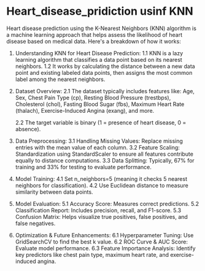 # Heart_disease_pridiction usinf KNN
Heart disease prediction using the K-Nearest Neighbors (KNN) algorithm is a machine learning approach that helps assess the likelihood of heart disease based on medical data. Here's a breakdown of how it works:

1. Understanding KNN for Heart Disease Prediction:
    1.1 KNN is a lazy learning algorithm that classifies a data point based on its nearest neighbors.
    1.2 It works by calculating the distance between a new data point and existing labeled data points, then assigns the 
       most common label among the nearest neighbors.

2. Dataset Overview:
   2.1 The dataset typically includes features like:
       Age, Sex, Chest Pain Type (cp), Resting Blood Pressure (trestbps), Cholesterol (chol), Fasting Blood Sugar (fbs), 
       Maximum Heart Rate (thalach), Exercise-Induced Angina (exang), and more.

   2.2 The target variable is binary (1 = presence of heart disease, 0 = absence).

3. Data Preprocessing:
   3.1 Handling Missing Values: Replace missing entries with the mean value of each column.
   3.2 Feature Scaling: Standardization using StandardScaler to ensure all features contribute equally to distance 
       computations.
   3.3 Data Splitting: Typically, 67% for training and 33% for testing to evaluate performance.

4. Model Training:
   4.1 Set n_neighbors=5 (meaning it checks 5 nearest neighbors for classification).
   4.2 Use Euclidean distance to measure similarity between data points.

5. Model Evaluation:
   5.1 Accuracy Score: Measures correct predictions.
   5.2 Classification Report: Includes precision, recall, and F1-score.
   5.3 Confusion Matrix: Helps visualize true positives, false positives, and false negatives.

6. Optimization & Future Enhancements:
   6.1 Hyperparameter Tuning: Use GridSearchCV to find the best k value.
   6.2 ROC Curve & AUC Score: Evaluate model performance.
   6.3 Feature Importance Analysis: Identify key predictors like chest pain type, maximum heart rate, and exercise- 
       induced angina.

